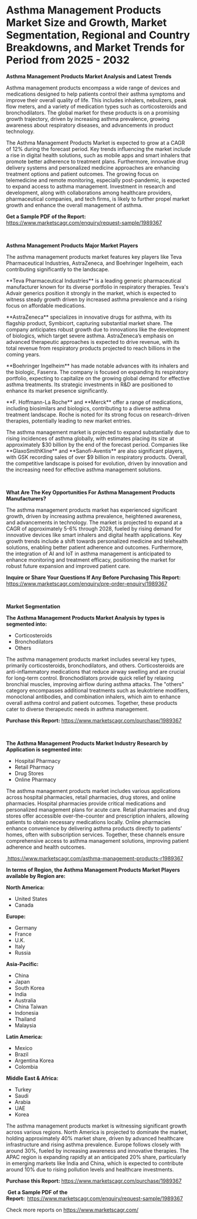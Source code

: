 <p><h1>Asthma Management Products Market Size and Growth, Market Segmentation, Regional and Country Breakdowns, and Market Trends for Period from 2025 -  2032</h1></p><p><strong>Asthma Management Products Market Analysis and Latest Trends</strong></p>
<p><p>Asthma management products encompass a wide range of devices and medications designed to help patients control their asthma symptoms and improve their overall quality of life. This includes inhalers, nebulizers, peak flow meters, and a variety of medication types such as corticosteroids and bronchodilators. The global market for these products is on a promising growth trajectory, driven by increasing asthma prevalence, growing awareness about respiratory diseases, and advancements in product technology.</p><p>The Asthma Management Products Market is expected to grow at a CAGR of 12% during the forecast period. Key trends influencing the market include a rise in digital health solutions, such as mobile apps and smart inhalers that promote better adherence to treatment plans. Furthermore, innovative drug delivery systems and personalized medicine approaches are enhancing treatment options and patient outcomes. The growing focus on telemedicine and remote monitoring, especially post-pandemic, is expected to expand access to asthma management. Investment in research and development, along with collaborations among healthcare providers, pharmaceutical companies, and tech firms, is likely to further propel market growth and enhance the overall management of asthma.</p></p>
<p><strong>Get a Sample PDF of the Report:&nbsp;</strong> <a href="https://www.marketscagr.com/enquiry/request-sample/1989367?utm_campaign=2796&utm_medium=2&utm_source=Github&utm_content=ia&utm_term=09032025&utm_id=asthma-management-products">https://www.marketscagr.com/enquiry/request-sample/1989367</a></p>
<p>&nbsp;</p>
<p><strong>Asthma Management Products Major Market Players</strong></p>
<p><p>The asthma management products market features key players like Teva Pharmaceutical Industries, AstraZeneca, and Boehringer Ingelheim, each contributing significantly to the landscape. </p><p>**Teva Pharmaceutical Industries** is a leading generic pharmaceutical manufacturer known for its diverse portfolio in respiratory therapies. Teva's Advair generics position it strongly in the market, which is expected to witness steady growth driven by increased asthma prevalence and a rising focus on affordable medications.</p><p>**AstraZeneca** specializes in innovative drugs for asthma, with its flagship product, Symbicort, capturing substantial market share. The company anticipates robust growth due to innovations like the development of biologics, which target severe asthma. AstraZeneca’s emphasis on advanced therapeutic approaches is expected to drive revenue, with its total revenue from respiratory products projected to reach billions in the coming years.</p><p>**Boehringer Ingelheim** has made notable advances with its inhalers and the biologic, Fasenra. The company is focused on expanding its respiratory portfolio, expecting to capitalize on the growing global demand for effective asthma treatments. Its strategic investments in R&D are positioned to enhance its market presence significantly.</p><p>**F. Hoffmann-La Roche** and **Merck** offer a range of medications, including biosimilars and biologics, contributing to a diverse asthma treatment landscape. Roche is noted for its strong focus on research-driven therapies, potentially leading to new market entries.</p><p>The asthma management market is projected to expand substantially due to rising incidences of asthma globally, with estimates placing its size at approximately $30 billion by the end of the forecast period. Companies like **GlaxoSmithKline** and **Sanofi-Aventis** are also significant players, with GSK recording sales of over $9 billion in respiratory products. Overall, the competitive landscape is poised for evolution, driven by innovation and the increasing need for effective asthma management solutions.</p></p>
<p>&nbsp;</p>
<p><strong>What Are The Key Opportunities For Asthma Management Products Manufacturers?</strong></p>
<p><p>The asthma management products market has experienced significant growth, driven by increasing asthma prevalence, heightened awareness, and advancements in technology. The market is projected to expand at a CAGR of approximately 5-6% through 2028, fueled by rising demand for innovative devices like smart inhalers and digital health applications. Key growth trends include a shift towards personalized medicine and telehealth solutions, enabling better patient adherence and outcomes. Furthermore, the integration of AI and IoT in asthma management is anticipated to enhance monitoring and treatment efficacy, positioning the market for robust future expansion and improved patient care.</p></p>
<p><strong>Inquire or Share Your Questions If Any Before Purchasing This Report:</strong> <a href="https://www.marketscagr.com/enquiry/pre-order-enquiry/1989367?utm_campaign=2796&utm_medium=2&utm_source=Github&utm_content=ia&utm_term=09032025&utm_id=asthma-management-products">https://www.marketscagr.com/enquiry/pre-order-enquiry/1989367</a></p>
<p>&nbsp;</p>
<p><strong>Market Segmentation</strong></p>
<p><strong>The Asthma Management Products Market Analysis by types is segmented into:</strong></p>
<p><ul><li>Corticosteroids</li><li>Bronchodilators</li><li>Others</li></ul></p>
<p><p>The asthma management products market includes several key types, primarily corticosteroids, bronchodilators, and others. Corticosteroids are anti-inflammatory medications that reduce airway swelling and are crucial for long-term control. Bronchodilators provide quick relief by relaxing bronchial muscles, improving airflow during asthma attacks. The "others" category encompasses additional treatments such as leukotriene modifiers, monoclonal antibodies, and combination inhalers, which aim to enhance overall asthma control and patient outcomes. Together, these products cater to diverse therapeutic needs in asthma management.</p></p>
<p><strong>Purchase this Report:&nbsp;</strong><a href="https://www.marketscagr.com/purchase/1989367?utm_campaign=2796&utm_medium=2&utm_source=Github&utm_content=ia&utm_term=09032025&utm_id=asthma-management-products">https://www.marketscagr.com/purchase/1989367</a></p>
<p>&nbsp;</p>
<p><strong>The Asthma Management Products Market Industry Research by Application is segmented into:</strong></p>
<p><ul><li>Hospital Pharmacy</li><li>Retail Pharmacy</li><li>Drug Stores</li><li>Online Pharmacy</li></ul></p>
<p><p>The asthma management products market includes various applications across hospital pharmacies, retail pharmacies, drug stores, and online pharmacies. Hospital pharmacies provide critical medications and personalized management plans for acute care. Retail pharmacies and drug stores offer accessible over-the-counter and prescription inhalers, allowing patients to obtain necessary medications locally. Online pharmacies enhance convenience by delivering asthma products directly to patients’ homes, often with subscription services. Together, these channels ensure comprehensive access to asthma management solutions, improving patient adherence and health outcomes.</p></p>
<p><a href="https://www.marketscagr.com/asthma-management-products-r1989367?utm_campaign=2796&utm_medium=2&utm_source=Github&utm_content=ia&utm_term=09032025&utm_id=asthma-management-products">&nbsp;https://www.marketscagr.com/asthma-management-products-r1989367</a></p>
<p><strong>In terms of Region, the Asthma Management Products Market Players available by Region are:</strong></p>
<p>
    <p> <strong> North America: </strong>
        <ul>
            <li>United States</li>
            <li>Canada</li>
        </ul>
        </p> 
    <p> <strong> Europe: </strong>
        <ul>
            <li>Germany</li>
            <li>France</li>
            <li>U.K.</li>
            <li>Italy</li>
            <li>Russia</li>
        </ul>
        </p> 
    <p> <strong> Asia-Pacific: </strong>
        <ul>
            <li>China</li>
            <li>Japan</li>
            <li>South Korea</li>
            <li>India</li>
            <li>Australia</li>
            <li>China Taiwan</li>
            <li>Indonesia</li>
            <li>Thailand</li>
            <li>Malaysia</li>
        </ul>
        </p> 
    <p> <strong> Latin America: </strong>
        <ul>
            <li>Mexico</li>
            <li>Brazil</li>
            <li>Argentina Korea</li>
            <li>Colombia</li>
        </ul>
        </p> 
    <p> <strong> Middle East & Africa: </strong>
        <ul>
            <li>Turkey</li>
            <li>Saudi</li>
            <li>Arabia</li>
            <li>UAE</li>
            <li>Korea</li>
        </ul>
    </p>
    </p>
<p><p>The asthma management products market is witnessing significant growth across various regions. North America is projected to dominate the market, holding approximately 40% market share, driven by advanced healthcare infrastructure and rising asthma prevalence. Europe follows closely with around 30%, fueled by increasing awareness and innovative therapies. The APAC region is expanding rapidly at an anticipated 20% share, particularly in emerging markets like India and China, which is expected to contribute around 10% due to rising pollution levels and healthcare investments.</p></p>
<p><strong>Purchase this Report: </strong><a href="https://www.marketscagr.com/purchase/1989367?utm_campaign=2796&utm_medium=2&utm_source=Github&utm_content=ia&utm_term=09032025&utm_id=asthma-management-products">https://www.marketscagr.com/purchase/1989367</a></p>
<p>&nbsp;<strong>Get a Sample PDF of the Report:&nbsp;&nbsp;</strong><a href="https://www.marketscagr.com/enquiry/request-sample/1989367?utm_campaign=2796&utm_medium=2&utm_source=Github&utm_content=ia&utm_term=09032025&utm_id=asthma-management-products">https://www.marketscagr.com/enquiry/request-sample/1989367</a></p>
<p><strong></strong></p>
<p>Check more reports on <a href="https://www.marketscagr.com/?utm_campaign=2796&utm_medium=2&utm_source=Github&utm_content=ia&utm_term=09032025&utm_id=asthma-management-products">https://www.marketscagr.com/</a></p>